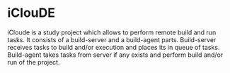 iClouDE
=======

iCloude is a study project which allows to perform remote build and run tasks. It consists of a build-server and a build-agent parts.
Build-server receives tasks to build and/or execution and places its in queue of tasks. Build-agent takes tasks from server if any exists and
perform build and/or run of the project.
